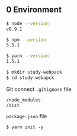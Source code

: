 ## 0 Environment

```sh
$ node --version
v8.9.1

$ npm --version
5.5.1

$ yarn --version
1.5.1
```

```sh
$ mkdir study-webpack
$ cd study-webapck
```

Git connect
`.gitignore` file
```
/node_modules
/dist
```

`package.json` file
```
$ yarn init -y
```
